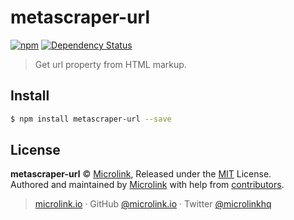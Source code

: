 # metascraper-url

[![npm](https://img.shields.io/npm/v/metascraper-url.svg?style=flat-square)](https://www.npmjs.com/package/metascraper-url)
[![Dependency Status](https://david-dm.org/microlinkhq/metascraper.svg?path=packages/metascraper-url&style=flat-square)](https://david-dm.org/microlinkhq/metascraper?path=packages/metascraper-url)

> Get url property from HTML markup.

## Install

```bash
$ npm install metascraper-url --save
```

## License

**metascraper-url** © [Microlink](https://microlink.io), Released under the [MIT](https://github.com/microlinkhq/metascraper/blob/master/LICENSE.md) License.<br>
Authored and maintained by [Microlink](https://microlink.io) with help from [contributors](https://github.com/microlinkhq/metascraper/contributors).

> [microlink.io](https://microlink.io) · GitHub [@microlink.io](https://github.com/microlinkhq) · Twitter [@microlinkhq](https://twitter.com/microlinkhq)
